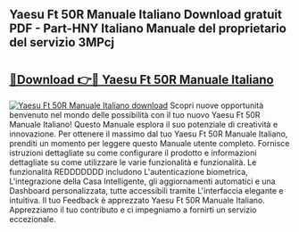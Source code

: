 ## Yaesu Ft 50R Manuale Italiano Download gratuit PDF - Part-HNY Italiano Manuale del proprietario del servizio 3MPcj

# <h2><a href="http://dfbbax.blite.top/?on=Yaesu+Ft+50R+Manuale+Italiano">🔗Download 👉🔴 Yaesu Ft 50R Manuale Italiano</a></h2>

[![Yaesu Ft 50R Manuale Italiano download](https://i.imgur.com/lujVjoI.png)](http://dfbbax.blite.top/?on=Yaesu+Ft+50R+Manuale+Italiano)
Scopri nuove opportunità benvenuto nel mondo delle possibilità con il tuo nuovo Yaesu Ft 50R Manuale Italiano! Questo Manuale esplora il suo potenziale di creatività e innovazione. Per ottenere il massimo dal tuo Yaesu Ft 50R Manuale Italiano, prenditi un momento per leggere questo Manuale utente completo. Fornisce istruzioni dettagliate su come configurare il prodotto e informazioni dettagliate su come utilizzare le varie funzionalità e funzionalità. Le funzionalità REDDDDDDD includono L'autenticazione biometrica, L'integrazione della Casa Intelligente, gli aggiornamenti automatici e una Dashboard personalizzata, tutte accessibili tramite L'interfaccia elegante e intuitiva. Il tuo Feedback è apprezzato Yaesu Ft 50R Manuale Italiano. Apprezziamo il tuo contributo e ci impegniamo a fornirti un servizio eccezionale.
